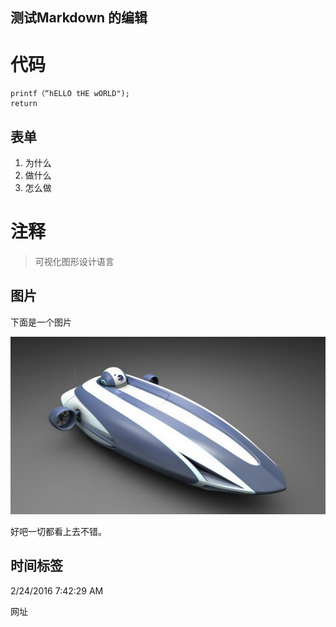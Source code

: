  
 
## 测试Markdown 的编辑 ##
# 代码 #

    printf（“hELLO tHE wORLD");
    return
## 表单 ##
1. 为什么
2. 做什么
3. 怎么做

# 注释 #
> 可视化图形设计语言  

## 图片 ##
下面是一个图片

![](1.jpg)


好吧一切都看上去不错。

## 时间标签 ##
2/24/2016 7:42:29 AM 

网址


